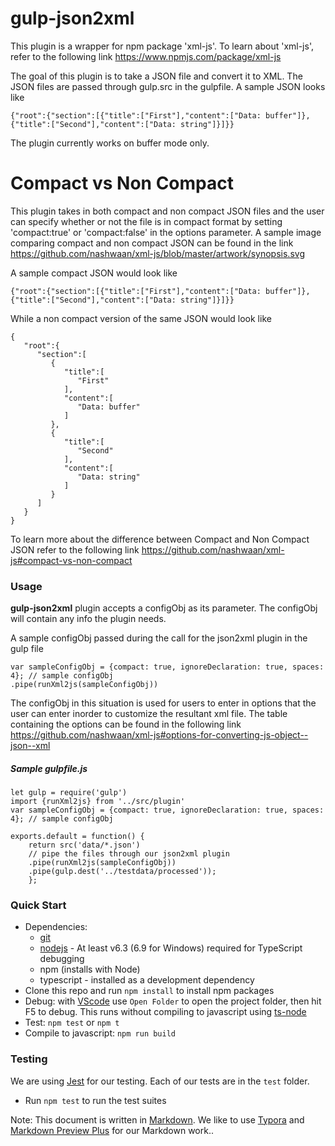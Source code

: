 # gulp-json2xml #
This plugin is a wrapper for npm package 'xml-js'. To learn about 'xml-js', refer to the following link
https://www.npmjs.com/package/xml-js

The goal of this plugin is to take a JSON file and convert it to XML. The JSON files are passed through gulp.src in the gulpfile.
A sample JSON looks like 
```
{"root":{"section":[{"title":["First"],"content":["Data: buffer"]},{"title":["Second"],"content":["Data: string"]}]}}
```
The plugin currently works on buffer mode only.

# Compact vs Non Compact #
This plugin takes in both compact and non compact JSON files and the user can specify whether or not the file is in compact format by setting 'compact:true' or 'compact:false' in the options parameter. A sample image comparing compact and non compact JSON can be found in the link
https://github.com/nashwaan/xml-js/blob/master/artwork/synopsis.svg

A sample compact JSON would look like
```
{"root":{"section":[{"title":["First"],"content":["Data: buffer"]},{"title":["Second"],"content":["Data: string"]}]}}   
```
While a non compact version of the same JSON would look like 
```
{  
   "root":{  
      "section":[  
         {  
            "title":[  
               "First"
            ],
            "content":[  
               "Data: buffer"
            ]
         },
         {  
            "title":[  
               "Second"
            ],
            "content":[  
               "Data: string"
            ]
         }
      ]
   }
}
```

To learn more about the difference between Compact and Non Compact JSON refer to the following link
https://github.com/nashwaan/xml-js#compact-vs-non-compact


### Usage
**gulp-json2xml** plugin accepts a configObj as its parameter. The configObj will contain any info the plugin needs.

A sample configObj passed during the call for the json2xml plugin in the gulp file
```
var sampleConfigObj = {compact: true, ignoreDeclaration: true, spaces: 4}; // sample configObj
.pipe(runXml2js(sampleConfigObj))
```

The configObj in this situation is used for users to enter in options that the user can enter inorder to customize the resultant xml file. The table containing the options can be found in the following link 
https://github.com/nashwaan/xml-js#options-for-converting-js-object--json--xml


##### Sample gulpfile.js
```
let gulp = require('gulp')
import {runXml2js} from '../src/plugin'
var sampleConfigObj = {compact: true, ignoreDeclaration: true, spaces: 4}; // sample configObj

exports.default = function() {
    return src('data/*.json')
    // pipe the files through our json2xml plugin
    .pipe(runXml2js(sampleConfigObj))
    .pipe(gulp.dest('../testdata/processed'));
    };
```
### Quick Start
* Dependencies: 
    * [git](https://git-scm.com/downloads)
    * [nodejs](https://nodejs.org/en/download/releases/) - At least v6.3 (6.9 for Windows) required for TypeScript debugging
    * npm (installs with Node)
    * typescript - installed as a development dependency
* Clone this repo and run `npm install` to install npm packages
* Debug: with [VScode](https://code.visualstudio.com/download) use `Open Folder` to open the project folder, then hit F5 to debug. This runs without compiling to javascript using [ts-node](https://www.npmjs.com/package/ts-node)
* Test: `npm test` or `npm t`
* Compile to javascript: `npm run build`

### Testing

We are using [Jest](https://facebook.github.io/jest/docs/en/getting-started.html) for our testing. Each of our tests are in the `test` folder.

- Run `npm test` to run the test suites



Note: This document is written in [Markdown](https://daringfireball.net/projects/markdown/). We like to use [Typora](https://typora.io/) and [Markdown Preview Plus](https://chrome.google.com/webstore/detail/markdown-preview-plus/febilkbfcbhebfnokafefeacimjdckgl?hl=en-US) for our Markdown work..
